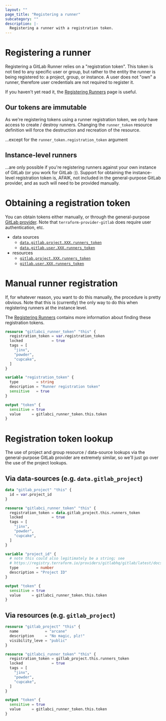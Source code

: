 ```yaml
---
layout: ""
page_title: "Registering a runner"
subcategory: ""
description: |-
  Registering a runner with a registration token.
---
```


# Registering a runner

Registering a GitLab Runner relies on a "registration token".  This token is
not tied to any specific user or group, but rather to the entity the runner is
being registered to: a project, group, or instance.  A user does not "own" a
runner, therefore user credentials are not required to register it.

If you haven't yet read it, the [Registering Runners](https://docs.gitlab.com/runner/register/)
page is useful.

## Our tokens are immutable

As we're registering tokens using a runner registration token, we only have
access to create / destroy runners.  Changing the `runner_token` resource
definition will force the destruction and recreation of the resource.

...except for the `runner_token.registration_token` argument

## Instance-level runners

...are only possible if you're registering runners against your own instance
of GitLab (or you work for GitLab :)).  Support for obtaining the
instance-level registration token is, AFAIK, not included in the
general-purpose GitLab provider, and as such will need to be provided
manually.

# Obtaining a registration token

You can obtain tokens either manually, or through the general-purpose
[GitLab provider](https://www.terraform.io/docs/providers/gitlab/).  Note that
`terraform-provider-gitlab` does require user authentication, etc.

* data sources
    * [`data.gitlab.project.XXX.runners_token`](https://registry.terraform.io/providers/gitlabhq/gitlab/latest/docs/data-sources/project#runners_token)
    * [`data.gitlab.user.XXX.runners_token`](https://registry.terraform.io/providers/gitlabhq/gitlab/latest/docs/data-sources/group#runners_token)
* resources
    * [`gitlab.project.XXX.runners_token`](https://registry.terraform.io/providers/gitlabhq/gitlab/latest/docs/resources/project#runners_token)
    * [`gitlab.user.XXX.runners_token`](https://registry.terraform.io/providers/gitlabhq/gitlab/latest/docs/resources/group#runners_token)

# Manual runner registration

If, for whatever reason, you want to do this manually, the procedure is pretty
obvious.  Note that this is (currently) the only way to do this when
registering runners at the instance level.

The [Registering Runners](https://docs.gitlab.com/runner/register/) contains
more information about finding these registration tokens.

```terraform
resource "gitlabci_runner_token" "this" {
  registration_token = var.registration_token
  locked             = true
  tags = [
    "jinx",
    "powder",
    "cupcake",
  ]
}

variable "registration_token" {
  type        = string
  description = "Runner registration token"
  sensitive   = true
}

output "token" {
  sensitive = true
  value     = gitlabci_runner_token.this.token
}
```

# Registration token lookup

The use of project and group resource / data-source lookups via the
general-purpose GitLab provider are extremely similar, so we'll just go over
the use of the project lookups.

## Via data-sources (e.g. `data.gitlab_project`)

```terraform
data "gitlab_project" "this" {
  id = var.project_id
}

resource "gitlabci_runner_token" "this" {
  registration_token = data.gitlab_project.this.runners_token
  locked             = true
  tags = [
    "jinx",
    "powder",
    "cupcake",
  ]
}

variable "project_id" {
  # note this could also legitimately be a string; see
  # https://registry.terraform.io/providers/gitlabhq/gitlab/latest/docs/data-sources/project#id
  type        = number
  description = "Project ID"
}

output "token" {
  sensitive = true
  value     = gitlabci_runner_token.this.token
}
```

## Via resources (e.g. `gitlab_project`)

```terraform
resource "gitlab_project" "this" {
  name            = "arcane"
  description     = "No magic, plz!"
  visibility_leve = "public"
}

resource "gitlabci_runner_token" "this" {
  registration_token = gitlab_project.this.runners_token
  locked             = true
  tags = [
    "jinx",
    "powder",
    "cupcake",
  ]
}

output "token" {
  sensitive = true
  value     = gitlabci_runner_token.this.token
}
```
